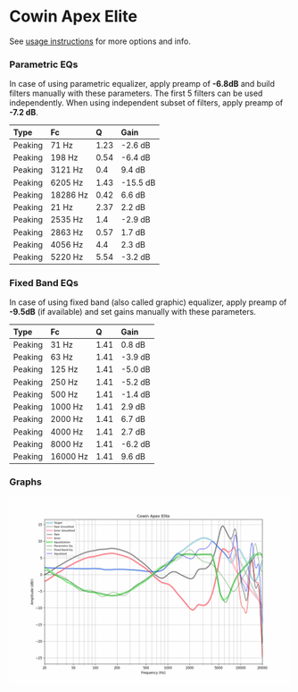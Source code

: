 # Cowin Apex Elite
See [usage instructions](https://github.com/jaakkopasanen/AutoEq#usage) for more options and info.

### Parametric EQs
In case of using parametric equalizer, apply preamp of **-6.8dB** and build filters manually
with these parameters. The first 5 filters can be used independently.
When using independent subset of filters, apply preamp of **-7.2 dB**.

| Type    | Fc       |    Q | Gain     |
|:--------|:---------|:-----|:---------|
| Peaking | 71 Hz    | 1.23 | -2.6 dB  |
| Peaking | 198 Hz   | 0.54 | -6.4 dB  |
| Peaking | 3121 Hz  | 0.4  | 9.4 dB   |
| Peaking | 6205 Hz  | 1.43 | -15.5 dB |
| Peaking | 18286 Hz | 0.42 | 6.6 dB   |
| Peaking | 21 Hz    | 2.37 | 2.2 dB   |
| Peaking | 2535 Hz  | 1.4  | -2.9 dB  |
| Peaking | 2863 Hz  | 0.57 | 1.7 dB   |
| Peaking | 4056 Hz  | 4.4  | 2.3 dB   |
| Peaking | 5220 Hz  | 5.54 | -3.2 dB  |

### Fixed Band EQs
In case of using fixed band (also called graphic) equalizer, apply preamp of **-9.5dB**
(if available) and set gains manually with these parameters.

| Type    | Fc       |    Q | Gain    |
|:--------|:---------|:-----|:--------|
| Peaking | 31 Hz    | 1.41 | 0.8 dB  |
| Peaking | 63 Hz    | 1.41 | -3.9 dB |
| Peaking | 125 Hz   | 1.41 | -5.0 dB |
| Peaking | 250 Hz   | 1.41 | -5.2 dB |
| Peaking | 500 Hz   | 1.41 | -1.4 dB |
| Peaking | 1000 Hz  | 1.41 | 2.9 dB  |
| Peaking | 2000 Hz  | 1.41 | 6.7 dB  |
| Peaking | 4000 Hz  | 1.41 | 2.7 dB  |
| Peaking | 8000 Hz  | 1.41 | -6.2 dB |
| Peaking | 16000 Hz | 1.41 | 9.6 dB  |

### Graphs
![](./Cowin%20Apex%20Elite.png)